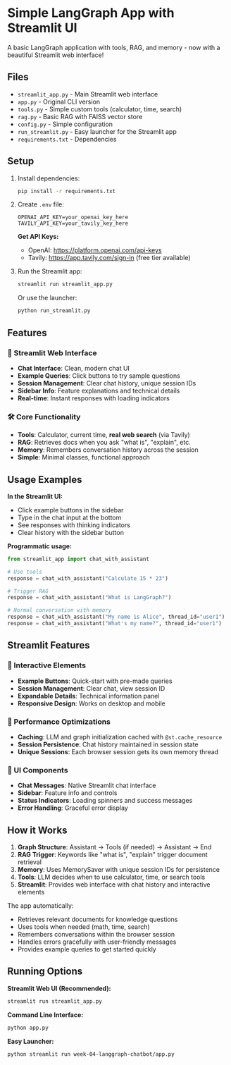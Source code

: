 # Simple LangGraph App with Streamlit UI

A basic LangGraph application with tools, RAG, and memory - now with a beautiful Streamlit web interface!

## Files

- `streamlit_app.py` - Main Streamlit web interface
- `app.py` - Original CLI version  
- `tools.py` - Simple custom tools (calculator, time, search)  
- `rag.py` - Basic RAG with FAISS vector store
- `config.py` - Simple configuration
- `run_streamlit.py` - Easy launcher for the Streamlit app
- `requirements.txt` - Dependencies

## Setup

1. Install dependencies:
   ```bash
   pip install -r requirements.txt
   ```

2. Create `.env` file:
   ```
   OPENAI_API_KEY=your_openai_key_here
   TAVILY_API_KEY=your_tavily_key_here
   ```
   
   **Get API Keys:**
   - OpenAI: https://platform.openai.com/api-keys
   - Tavily: https://app.tavily.com/sign-in (free tier available)

3. Run the Streamlit app:
   ```bash
   streamlit run streamlit_app.py
   ```
   
   Or use the launcher:
   ```bash
   python run_streamlit.py
   ```

## Features

### 🌟 Streamlit Web Interface
- **Chat Interface**: Clean, modern chat UI
- **Example Queries**: Click buttons to try sample questions
- **Session Management**: Clear chat history, unique session IDs
- **Sidebar Info**: Feature explanations and technical details
- **Real-time**: Instant responses with loading indicators

### 🛠️ Core Functionality  
- **Tools**: Calculator, current time, **real web search** (via Tavily)
- **RAG**: Retrieves docs when you ask "what is", "explain", etc.
- **Memory**: Remembers conversation history across the session
- **Simple**: Minimal classes, functional approach

## Usage Examples

**In the Streamlit UI:**
- Click example buttons in the sidebar
- Type in the chat input at the bottom
- See responses with thinking indicators
- Clear history with the sidebar button

**Programmatic usage:**
```python
from streamlit_app import chat_with_assistant

# Use tools
response = chat_with_assistant("Calculate 15 * 23")

# Trigger RAG  
response = chat_with_assistant("What is LangGraph?")

# Normal conversation with memory
response = chat_with_assistant("My name is Alice", thread_id="user1")
response = chat_with_assistant("What's my name?", thread_id="user1")
```

## Streamlit Features

### 🎯 Interactive Elements
- **Example Buttons**: Quick-start with pre-made queries
- **Session Management**: Clear chat, view session ID
- **Expandable Details**: Technical information panel
- **Responsive Design**: Works on desktop and mobile

### 🔧 Performance Optimizations
- **Caching**: LLM and graph initialization cached with `@st.cache_resource`
- **Session Persistence**: Chat history maintained in session state
- **Unique Sessions**: Each browser session gets its own memory thread

### 🎨 UI Components
- **Chat Messages**: Native Streamlit chat interface
- **Sidebar**: Feature info and controls
- **Status Indicators**: Loading spinners and success messages
- **Error Handling**: Graceful error display

## How it Works

1. **Graph Structure**: Assistant → Tools (if needed) → Assistant → End
2. **RAG Trigger**: Keywords like "what is", "explain" trigger document retrieval
3. **Memory**: Uses MemorySaver with unique session IDs for persistence
4. **Tools**: LLM decides when to use calculator, time, or search tools
5. **Streamlit**: Provides web interface with chat history and interactive elements

The app automatically:
- Retrieves relevant documents for knowledge questions
- Uses tools when needed (math, time, search)
- Remembers conversations within the browser session
- Handles errors gracefully with user-friendly messages
- Provides example queries to get started quickly

## Running Options

**Streamlit Web UI (Recommended):**
```bash
streamlit run streamlit_app.py
```

**Command Line Interface:**
```bash
python app.py
```

**Easy Launcher:**
```bash
python streamlit run week-04-langgraph-chatbot/app.py
```